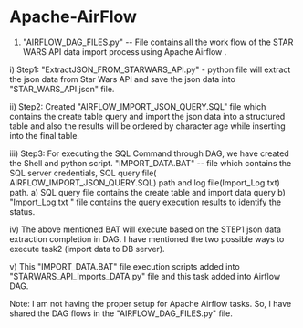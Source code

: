 # Apache-AirFlow


1) "AIRFLOW_DAG_FILES.py" -- File contains all the work flow of the STAR WARS API data import process using Apache Airflow .

i) Step1: "ExtractJSON_FROM_STARWARS_API.py" - python file will extract the json data from Star Wars API and save the json data into "STAR_WARS_API.json" file.

ii) Step2: Created "AIRFLOW_IMPORT_JSON_QUERY.SQL" file which contains the create table query and import the json data into a structured table
and also the results will be ordered by character age while inserting into the final table.

iii) Step3: For executing the SQL Command through DAG, we have created the Shell and python script. "IMPORT_DATA.BAT" -- file which contains the SQL server credentials, SQL query file( AIRFLOW_IMPORT_JSON_QUERY.SQL) path and log file(Import_Log.txt) path.
                      a) SQL query file contains the create table and import data query
                      b) "Import_Log.txt " file contains the query execution results to identify the status.

iv) The above mentioned BAT will execute based on the STEP1 json data extraction completion in DAG. I have mentioned the two possible ways to execute task2 (import data to DB server).

v) This "IMPORT_DATA.BAT" file execution scripts added into "STARWARS_API_Imports_DATA.py" file and this task added into Airflow DAG.

Note: I am not having the proper setup for Apache Airflow tasks. So, I have shared the DAG flows in the "AIRFLOW_DAG_FILES.py" file.




